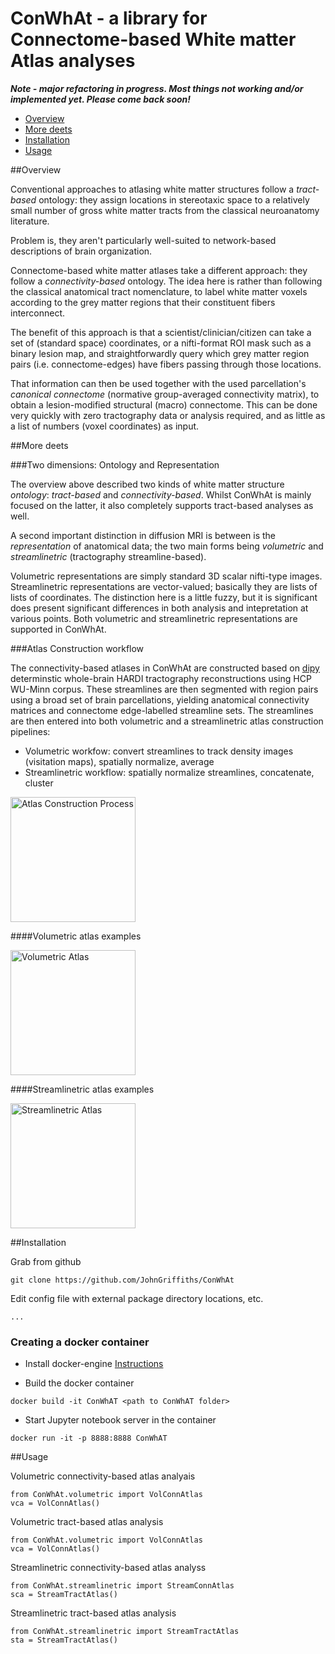# ConWhAt - a library for Connectome-based White matter Atlas analyses

***Note - major refactoring in progress. Most things not working and/or implemented yet. Please come back soon!***


- [Overview](#overview)  
- [More deets](#more-deets)  
- [Installation](#installation)  
- [Usage](#usage)  



##Overview

Conventional approaches to atlasing white matter structures follow a *tract-based* ontology: they assign locations in stereotaxic space to a relatively small number of gross white matter tracts from the classical neuroanatomy literature.

Problem is, they aren't particularly well-suited to network-based descriptions of brain organization.

Connectome-based white matter atlases take a different approach: they follow a *connectivity-based* ontology. The idea here is rather than following the classical anatomical tract nomenclature, to label white matter voxels according to the grey matter regions that their constituent fibers interconnect.

The benefit of this approach is that a scientist/clinician/citizen can take a set of (standard space) coordinates, or a nifti-format ROI mask such as a binary lesion map, and straightforwardly query which grey matter region pairs (i.e. connectome-edges) have fibers passing through those locations.

That information can then be used together with the used parcellation's *canonical connectome* (normative group-averaged connectivity matrix), to obtain a lesion-modified structural (macro) connectome. This can be done very quickly with zero tractography data or analysis required, and as little as a list of numbers (voxel coordinates) as input.


##More deets

###Two dimensions: Ontology and Representation

The overview above described two kinds of white matter structure *ontology*: *tract-based* and *connectivity-based*. Whilst ConWhAt is mainly focused on the latter, it also completely supports tract-based analyses as well.

A second important distinction in diffusion MRI is between is the *representation* of anatomical data; the two main forms being *volumetric* and *streamlinetric* (tractography streamline-based).

Volumetric representations are simply standard 3D scalar nifti-type images. Streamlinetric representations are
vector-valued; basically they are lists of lists of coordinates. The distinction here is a little fuzzy, but it is significant does present significant differences in both analysis and intepretation at various points. Both volumetric and streamlinetric representations are supported in ConWhAt.



###Atlas Construction workflow

The connectivity-based atlases in ConWhAt are constructed based on [dipy](http://nipy.org/dipy/) determinstic whole-brain HARDI tractography reconstructions using HCP WU-Minn corpus. These streamlines are then segmented with region pairs using a broad set of brain parcellations, yielding anatomical connectivity matrices and connectome edge-labelled streamline sets. The streamlines are then entered into both volumetric and a streamlinetric atlas construction pipelines:

- Volumetric workfow: convert streamlines to track density images (visitation maps), spatially normalize, average  
- Streamlinetric workflow: spatially normalize streamlines, concatenate, cluster

<img src="doc/atlas_construction_fig.png" alt="Atlas Construction Process" style="width: 200px;"/>



####Volumetric atlas examples

<img src="doc/volumetric_atlas_examples.png" alt="Volumetric Atlas" style="width: 200px;"/>

####Streamlinetric atlas examples

<img src="doc/streamlinetric_atlas_examples.png" alt="Streamlinetric Atlas" style="width: 200px;"/>





##Installation

Grab from github

`git clone https://github.com/JohnGriffiths/ConWhAt`

Edit config file with external package directory locations, etc.

`...`


### Creating a docker container

- Install docker-engine [Instructions](https://docs.docker.com/engine/installation/)

- Build the docker container

`docker build -it ConWhAT <path to ConWhAT folder>`

- Start Jupyter notebook server in the container

`docker run -it -p 8888:8888 ConWhAT`

##Usage


Volumetric connectivity-based atlas analyais

`from ConWhAt.volumetric import VolConnAtlas`  
`vca = VolConnAtlas()`  


Volumetric tract-based atlas analysis

`from ConWhAt.volumetric import VolConnAtlas`  
`vca = VolConnAtlas()`  


Streamlinetric connectivity-based atlas analyss

`from ConWhAt.streamlinetric import StreamConnAtlas`    
`sca = StreamTractAtlas()`  


Streamlinetric tract-based atlas analysis

`from ConWhAt.streamlinetric import StreamTractAtlas`    
`sta = StreamTractAtlas()`
